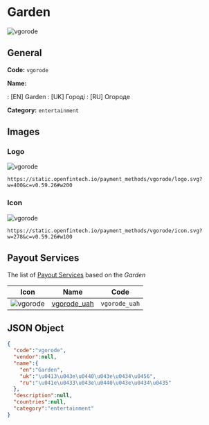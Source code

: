 
# Garden 
![vgorode](https://static.openfintech.io/payment_methods/vgorode/logo.svg?w=400&c=v0.59.26#w200)  

## General 
**Code:** `vgorode` 
 
**Name:** 
 
:	[EN] Garden 
:	[UK] Городі 
:	[RU] Огороде 
 
**Category:** `entertainment` 
 

## Images 

### Logo 
![vgorode](https://static.openfintech.io/payment_methods/vgorode/logo.svg?w=400&c=v0.59.26#w200)  

```
https://static.openfintech.io/payment_methods/vgorode/logo.svg?w=400&c=v0.59.26#w200
```  

### Icon 
![vgorode](https://static.openfintech.io/payment_methods/vgorode/icon.svg?w=278&c=v0.59.26#w100)  

```
https://static.openfintech.io/payment_methods/vgorode/icon.svg?w=278&c=v0.59.26#w100
```  

## Payout Services 
 
The list of [Payout Services](/payout-services/) based on the _Garden_ 

|Icon|Name|Code| 
|:---:|:---:|:---:| 
|![vgorode](https://static.openfintech.io/payout_methods/vgorode/icon.svg?w=278&c=v0.59.26#w40) |[vgorode_uah](/payout-services/vgorode_uah/)|`vgorode_uah`| 
 

## JSON Object 

```json
{
  "code":"vgorode",
  "vendor":null,
  "name":{
    "en":"Garden",
    "uk":"\u0413\u043e\u0440\u043e\u0434\u0456",
    "ru":"\u041e\u0433\u043e\u0440\u043e\u0434\u0435"
  },
  "description":null,
  "countries":null,
  "category":"entertainment"
}
```  
